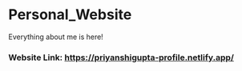 # Personal_Website
Everything about me is here!

### Website Link: https://priyanshigupta-profile.netlify.app/
